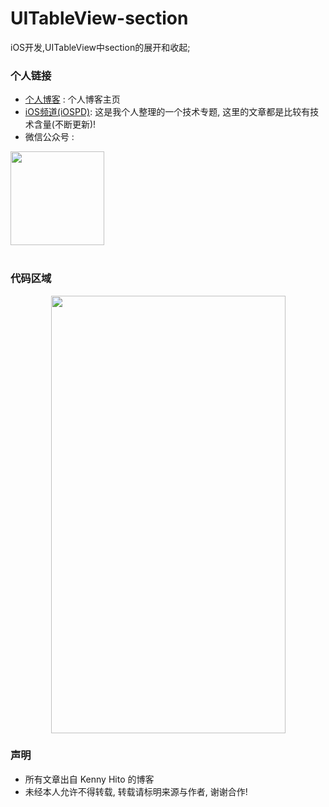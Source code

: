 # UITableView-section
iOS开发,UITableView中section的展开和收起;

### 个人链接

* [个人博客](https://nslog-yuhaitao.github.io ) : 个人博客主页
* [iOS频道(iOSPD)](http://www.jianshu.com/collection/d76ac79331c6): 这是我个人整理的一个技术专题, 这里的文章都是比较有技术含量(不断更新)!
* 微信公众号 : <div  align="center">    
<img src="http://e.hiphotos.baidu.com/image/pic/item/18d8bc3eb13533faa6652597a0d3fd1f40345bb3.jpg" width="150" height="150" />
</div>


</br>
</br>

### 代码区域
<div  align="center">    
<img src="https://github.com/NSLog-YuHaitao/UITableView-section/blob/master/picture/Result.gif" width="375" height="700" />
</div>


 
### 声明

* 所有文章出自 Kenny Hito 的博客</br >
* 未经本人允许不得转载, 转载请标明来源与作者, 谢谢合作! 